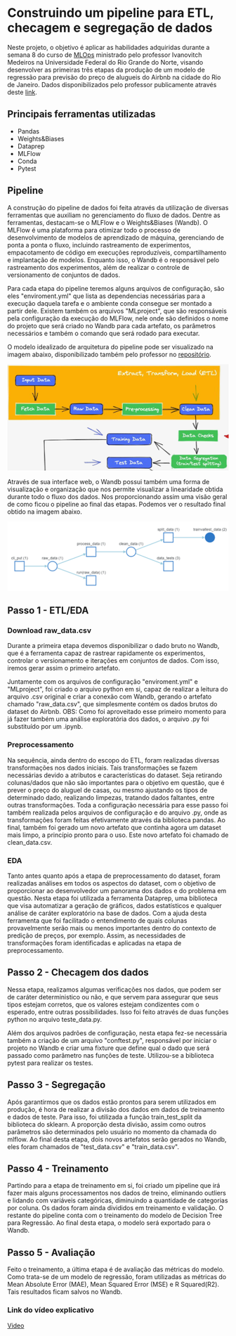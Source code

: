 # Construindo um pipeline para ETL, checagem e segregação de dados

Neste projeto, o objetivo é aplicar as habilidades adquiridas durante a semana 8 do curso de [MLOps](https://github.com/ivanovitchm/mlops) ministrado pelo professor Ivanovitch Medeiros na Universidade Federal do Rio Grande do Norte, visando desenvolver as primeiras três etapas da produção de um modelo de regressão para previsão do preço de alugueis do Airbnb na cidade do Rio de Janeiro. Dados disponibilizados pelo professor publicamente através deste [link](https://drive.google.com/file/d/16zF4MHEP_bBxAEWpQgVocPupTjRRAgfP/view?usp=sharing).

## Principais ferramentas utilizadas
- Pandas
- Weights&Biases
- Dataprep
- MLFlow
- Conda
- Pytest

## Pipeline
A construção do pipeline de dados foi feita através da utilização de diversas ferramentas que auxiliam no gerenciamento do fluxo de dados. Dentre as ferramentas, destacam-se o MLFlow e o Weights&Biases (Wandb). O MLFlow é uma plataforma para otimizar todo o processo de desenvolvimento de modelos de aprendizado de máquina, gerenciando de ponta a ponta o fluxo, incluindo rastreamento de experimentos, empacotamento de código em execuções reproduzíveis, compartilhamento e implantação de modelos. Enquanto isso, o Wandb é o responsável pelo rastreamento dos experimentos, além de realizar o controle de versionamento de conjuntos de dados.

Para cada etapa do pipeline teremos alguns arquivos de configuração, são eles "enviroment.yml" que lista as dependencias necessárias para a execução daquela tarefa e o ambiente conda consegue ser montado a partir dele. Existem também os arquivos "MLproject", que são responsáveis pela configuração da execução do MLFlow, nele onde são definidos o nome do projeto que será criado no Wandb para cada artefato, os parâmetros necessários e também o comando que será rodado para executar.

O modelo idealizado de arquitetura do pipeline pode ser visualizado na imagem abaixo, disponibilizado também pelo professor no [repositório](https://github.com/ivanovitchm/mlops).

[<img src="https://github.com/jota-emi/mlops-2022/blob/main/tasks/project/images/pipeline.PNG?raw=true">](http://google.com.au/)

Através de sua interface web, o Wandb possui também uma forma de visualização e organização que nos permite visualizar a linearidade obtida durante todo o fluxo dos dados. Nos proporcionando assim uma visão geral de como ficou o pipeline ao final das etapas. Podemos ver o resultado final obtido na imagem abaixo.

[<img src="https://github.com/jota-emi/mlops-2022/blob/main/tasks/project/images/wandb.PNG?raw=true">](http://google.com.au/)

## Passo 1 - ETL/EDA
### Download raw_data.csv
Durante a primeira etapa devemos disponibilizar o dado bruto no Wandb, que é a ferramenta capaz de rastrear rapidamente os experimentos, controlar o versionamento e iterações em conjuntos de dados. Com isso, iremos gerar assim o primeiro artefato.

Juntamente com os arquivos de configuração "enviroment.yml" e "MLproject", foi criado o arquivo python em si, capaz de realizar a leitura do arquivo .csv original e criar a conexão com Wandb, gerando o artefato chamado "raw_data.csv", que simplesmente contém os dados brutos do dataset do Airbnb.
OBS: Como foi aproveitado esse primeiro momento para já fazer também uma análise exploratória dos dados, o arquivo .py foi substituído por um .ipynb. 

### Preprocessamento
Na sequência, ainda dentro do escopo do ETL, foram realizadas diversas transformações nos dados iniciais. Tais transformações se fazem necessárias devido a atributos e características do dataset. Seja retirando colunas/dados que não são importantes para o objetivo em questão, que é prever o preço do aluguel de casas, ou mesmo ajustando os tipos de determinado dado, realizando limpezas, tratando dados faltantes, entre outras transformações.
Toda a configuração necessária para esse passo foi também realizada pelos arquivos de configuração e do arquivo .py, onde as transformações foram feitas efetivamente através da biblioteca pandas. Ao final, também foi gerado um novo artefato que continha agora um dataset mais limpo, a princípio pronto para o uso. Este novo artefato foi chamado de clean_data.csv.

### EDA
Tanto antes quanto após a etapa de preprocessamento do dataset, foram realizadas análises em todos os aspectos do dataset, com o objetivo de proporcionar ao desenvolvedor um panorama dos dados e do problema em questão. Nesta etapa foi utilizada a ferramenta Dataprep, uma biblioteca que visa automatizar a geração de gráficos, dados estatísticos e qualquer análise de caráter exploratório na base de dados. Com a ajuda desta ferramenta que foi facilitado o entendimento de quais colunas provavelmente serão mais ou menos importantes dentro do contexto de predição de preços, por exemplo. Assim, as necessidades de transformações foram identificadas e aplicadas na etapa de preprocessamento.

## Passo 2 - Checagem dos dados
Nessa etapa, realizamos algumas verificações nos dados, que podem ser de caráter deterministico ou não, e que servem para assegurar que seus tipos estejam corretos, que os valores estejam condizentes com o esperado, entre outras possibilidades. Isso foi feito através de duas funções python no arquivo teste_data.py.

Além dos arquivos padrões de configuração, nesta etapa fez-se necessária também a criação de um arquivo "conftest.py", responsável por iniciar o projeto no Wandb e criar uma fixture que define qual o dado que será passado como parâmetro nas funções de teste. Utilizou-se a biblioteca pytest para realizar os testes.

## Passo 3 - Segregação
Após garantirmos que os dados estão prontos para serem utilizados em produção, é hora de realizar a divisão dos dados em dados de treinamento e dados de teste. Para isso, foi utilizada a função train_test_split da biblioteca do sklearn. A proporção desta divisão, assim como outros parâmetros são determinados pelo usuário no momento da chamada do mlflow.
Ao final desta etapa, dois novos artefatos serão gerados no Wandb, eles foram chamados de "test_data.csv" e "train_data.csv".

## Passo 4 - Treinamento
Partindo para a etapa de treinamento em si, foi criado um pipeline que irá fazer mais alguns processamentos nos dados de treino, eliminando outliers e lidando com variáveis categóricas, diminuindo a quantidade de categorias por coluna. Os dados foram ainda divididos em treinamento e validação. O restante do pipeline conta com o treinamento do modelo de Decision Tree para Regressão. Ao final desta etapa, o modelo será exportado para o Wandb.

## Passo 5 - Avaliação
Feito o treinamento, a última etapa é de avaliação das métricas do modelo. Como trata-se de um modelo de regressão, foram utilizadas as métricas do Mean Absolute Error (MAE), Mean Squared Error (MSE) e R Squared(R2). Tais resultados ficam salvos no Wandb.

### Link do vídeo explicativo
[Video]()